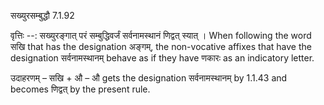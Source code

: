 

 सख्युरसम्बुद्धौ 7.1.92 


वृत्तिः --: सख्युरङ्गात् परं सम्बुद्धिवर्जं सर्वनामस्थानं णिद्वत् स्यात् । When following the word सखि that has the designation अङ्गम्, the non-vocative affixes that have the designation सर्वनामस्थानम् behave as if they have णकारः as an indicatory letter. 


उदाहरणम् – सखि + औ – औ gets the designation सर्वनामस्थानम् by 1.1.43 and becomes णिद्वत् by the present rule. 


